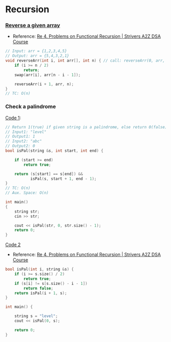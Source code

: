 # Recursion

### [Reverse a given array](https://github.com/y-suraj/Data-structures-and-algorithms/blob/main/Recursion/Reverse%20an%20array%20-%20tuf.cpp)
- Reference: [Re 4. Problems on Functional Recursion | Strivers A2Z DSA Course](https://youtu.be/twuC1F6gLI8?list=PLgUwDviBIf0oF6QL8m22w1hIDC1vJ_BHz)
```cpp
// Input: arr = {1,2,3,4,5}
// Output: arr = {5,4,3,2,1}
void reverseArr(int i, int arr[], int n) { // call: reverseArr(0, arr, arr.size())
	if (i >= n / 2)
		return;
	swap(arr[i], arr[n - i - 1]);

	reverseArr(i + 1, arr, n);
}
// TC: O(n)
```

### Check a palindrome
[Code 1](https://github.com/y-suraj/Data-structures-and-algorithms/blob/main/Recursion/Palindrome_check_using_recursion_for_strings.cpp):
```cpp
// Return 1(true) if given string is a palindrome, else return 0(false)
// Input1: "level"
// Output1: 1
// Input2: "abc"
// Output2: 0
bool isPal(string &s, int start, int end) {

	if (start >= end)
		return true;

	return (s[start] == s[end]) &&
	       isPal(s, start + 1, end - 1);
}
// TC: O(n)
// Aux. Space: O(n)

int main()
{
	string str;
	cin >> str;

	cout << isPal(str, 0, str.size() - 1);
	return 0;
}
```

[Code 2](https://github.com/y-suraj/Data-structures-and-algorithms/blob/main/Recursion/Palindrome_check_using_recursion_for_strings_2(tuf).cpp)
- Reference: [Re 4. Problems on Functional Recursion | Strivers A2Z DSA Course](https://youtu.be/twuC1F6gLI8?list=PLgUwDviBIf0oF6QL8m22w1hIDC1vJ_BHz)
```cpp
bool isPal(int i, string &s) {
	if (i >= s.size() / 2)
		return true;
	if (s[i] != s[s.size() - i - 1])
		return false;
	return isPal(i + 1, s);
}

int main() {

	string s = "level";
	cout << isPal(0, s);

	return 0;
}
```
